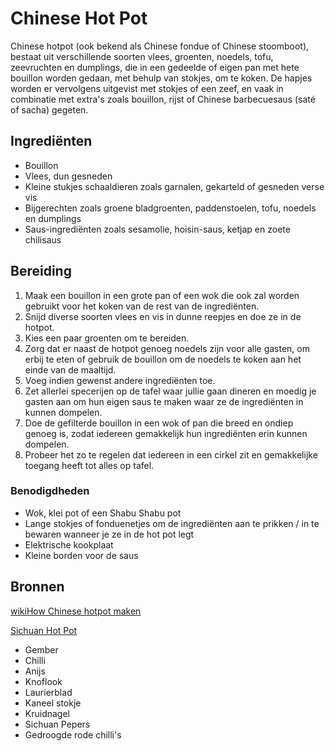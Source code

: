 # Chinese Hot Pot

Chinese hotpot (ook bekend als Chinese fondue of Chinese stoomboot), bestaat uit verschillende soorten vlees, groenten, noedels, tofu, zeevruchten en dumplings, die in een gedeelde of eigen pan met hete bouillon worden gedaan, met behulp van stokjes, om te koken. De hapjes worden er vervolgens uitgevist met stokjes of een zeef, en vaak in combinatie met extra's zoals bouillon, rijst of Chinese barbecuesaus (saté of sacha) gegeten.

## Ingrediënten

- Bouillon
- Vlees, dun gesneden
- Kleine stukjes schaaldieren zoals garnalen, gekarteld of gesneden verse vis
- Bijgerechten zoals groene bladgroenten, paddenstoelen, tofu, noedels en dumplings
- Saus-ingrediënten zoals sesamolie, hoisin-saus, ketjap en zoete chilisaus

## Bereiding

1. Maak een bouillon in een grote pan of een wok die ook zal worden gebruikt voor het koken van de rest van de ingrediënten.
2. Snijd diverse soorten vlees en vis in dunne reepjes en doe ze in de hotpot.
3. Kies een paar groenten om te bereiden.
4. Zorg dat er naast de hotpot genoeg noedels zijn voor alle gasten, om erbij te eten of gebruik de bouillon om de noedels te koken aan het einde van de maaltijd.
5. Voeg indien gewenst andere ingrediënten toe.
6. Zet allerlei specerijen op de tafel waar jullie gaan dineren en moedig je gasten aan om hun eigen saus te maken waar ze de ingrediënten in kunnen dompelen.
7. Doe de gefilterde bouillon in een wok of pan die breed en ondiep genoeg is, zodat iedereen gemakkelijk hun ingrediënten erin kunnen dompelen.
8. Probeer het zo te regelen dat iedereen in een cirkel zit en gemakkelijke toegang heeft tot alles op tafel.

### Benodigdheden

- Wok, klei pot of een Shabu Shabu pot
- Lange stokjes of fonduenetjes om de ingrediënten aan te prikken / in te bewaren wanneer je ze in de hot pot legt
- Elektrische kookplaat
- Kleine borden voor de saus


## Bronnen

[wikiHow Chinese hotpot maken](https://nl.wikihow.com/Chinese-hotpot-maken)

[Sichuan Hot Pot](https://thewoksoflife.com/hot-pot/)

 - Gember
 - Chilli
 - Anijs
 - Knoflook
 - Laurierblad
 - Kaneel stokje
 - Kruidnagel
 - Sichuan Pepers
 - Gedroogde rode chilli's